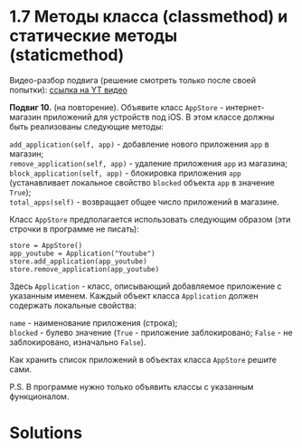 # 1.7 Методы класса (classmethod) и статические методы (staticmethod)

Видео-разбор подвига (решение смотреть только после
своей попытки): [ссылка на YT видео](https://youtu.be/Y4Hvpg4FuKs)

**Подвиг 10.** (на повторение). Объявите класс `AppStore` - 
интернет-магазин приложений для устройств под iOS. В этом
классе должны быть реализованы следующие методы:

`add_application(self, app)` - добавление нового приложения `app` в магазин;\
`remove_application(self, app)` - удаление приложения `app` из магазина;\
`block_application(self, app)` - блокировка приложения `app` (устанавливает
локальное свойство `blocked` объекта `app` в значение `True`);\
`total_apps(self)` - возвращает общее число приложений в магазине.

Класс `AppStore` предполагается использовать следующим
образом (эти строчки в программе не писать):
```
store = AppStore()
app_youtube = Application("Youtube")
store.add_application(app_youtube)
store.remove_application(app_youtube)
```
Здесь `Application` - класс, описывающий добавляемое приложение
с указанным именем. Каждый объект класса `Application` должен
содержать локальные свойства:

`name` - наименование приложения (строка);\
`blocked` - булево значение (`True` - приложение 
заблокировано; `False` - не заблокировано, изначально `False`).

Как хранить список приложений в объектах класса 
`AppStore` решите сами.

P.S. В программе нужно только объявить классы с 
указанным функционалом.

# Solutions

```

```
